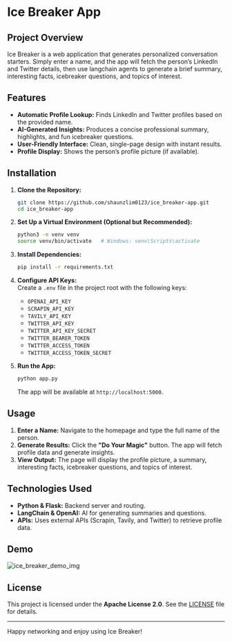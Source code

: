 # Ice Breaker App

## Project Overview
Ice Breaker is a web application that generates personalized conversation starters. Simply enter a name, and the app will fetch the person’s LinkedIn and Twitter details, then use langchain agents to generate a brief summary, interesting facts, icebreaker questions, and topics of interest.

## Features
- **Automatic Profile Lookup:** Finds LinkedIn and Twitter profiles based on the provided name.
- **AI-Generated Insights:** Produces a concise professional summary, highlights, and fun icebreaker questions.
- **User-Friendly Interface:** Clean, single-page design with instant results.
- **Profile Display:** Shows the person’s profile picture (if available).

## Installation
1. **Clone the Repository:**
   ```bash
   git clone https://github.com/shaunzlim0123/ice_breaker-app.git
   cd ice_breaker-app
   ```
2. **Set Up a Virtual Environment (Optional but Recommended):**
   ```bash
   python3 -m venv venv
   source venv/bin/activate   # Windows: venv\Scripts\activate
   ```
3. **Install Dependencies:**
   ```bash
   pip install -r requirements.txt
   ```
4. **Configure API Keys:**  
   Create a `.env` file in the project root with the following keys:
   - `OPENAI_API_KEY`
   - `SCRAPIN_API_KEY`
   - `TAVILY_API_KEY`
   - `TWITTER_API_KEY`
   - `TWITTER_API_KEY_SECRET`
   - `TWITTER_BEARER_TOKEN`
   - `TWITTER_ACCESS_TOKEN`
   - `TWITTER_ACCESS_TOKEN_SECRET`

5. **Run the App:**
   ```bash
   python app.py
   ```
   The app will be available at `http://localhost:5000`.

## Usage
1. **Enter a Name:** Navigate to the homepage and type the full name of the person.
2. **Generate Results:** Click the **"Do Your Magic"** button. The app will fetch profile data and generate insights.
3. **View Output:** The page will display the profile picture, a summary, interesting facts, icebreaker questions, and topics of interest.

## Technologies Used
- **Python & Flask:** Backend server and routing.
- **LangChain & OpenAI:** AI for generating summaries and questions.
- **APIs:** Uses external APIs (Scrapin, Tavily, and Twitter) to retrieve profile data.

## Demo
![ice_breaker_demo_img](https://github.com/user-attachments/assets/5554b749-bba1-4242-b18c-aadbf46bb994)

## License
This project is licensed under the **Apache License 2.0**. See the [LICENSE](LICENSE) file for details.

---

Happy networking and enjoy using Ice Breaker!
